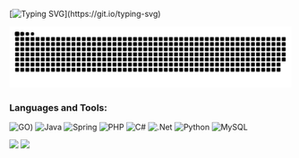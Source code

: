 [![Typing SVG](https://readme-typing-svg.demolab.com?font=Fira+Code&pause=1000&random=false&width=435&lines=Hello+I'am+%22WEN.LO%22+alias+CJLDW+!;I'am+current+working+as+backend+developer.)](https://git.io/typing-svg)

<picture>
  <source media="(prefers-color-scheme: dark)" srcset="https://raw.githubusercontent.com/cjldw/cjldw/output/github-contribution-grid-snake-dark.svg">
  <source media="(prefers-color-scheme: light)" srcset="https://raw.githubusercontent.com/cjldw/cjldw/output/github-contribution-grid-snake.svg">
  <img alt="github contribution grid snake animation" src="https://raw.githubusercontent.com/cjldw/cjldw/output/github-contribution-grid-snake.svg">
</picture>

 ### Languages and Tools:
![GO](https://img.shields.io/badge/go-00aed8.svg?style=for-the-badge&logo=go&logoColor=white))
![Java](https://img.shields.io/badge/java-%23ED8B00.svg?style=for-the-badge&logo=java&logoColor=white)
![Spring](https://img.shields.io/badge/spring-%236DB33F.svg?style=for-the-badge&logo=spring&logoColor=white)
![PHP](https://img.shields.io/badge/php-%23777BB4.svg?style=for-the-badge&logo=php&logoColor=white)
![C#](https://img.shields.io/badge/c%23-%23239120.svg?style=for-the-badge&logo=c-sharp&logoColor=white)
![.Net](https://img.shields.io/badge/.NET-5C2D91?style=for-the-badge&logo=.net&logoColor=white)
![Python](https://img.shields.io/badge/python-3670A0?style=for-the-badge&logo=python&logoColor=ffdd54)
![MySQL](https://img.shields.io/badge/mysql-%2300f.svg?style=for-the-badge&logo=mysql&logoColor=white)


![](https://github-profile-summary-cards.vercel.app/api/cards/stats?username=cjldw&theme=github_dark) 
![](https://komarev.com/ghpvc/?username=cjldw)
